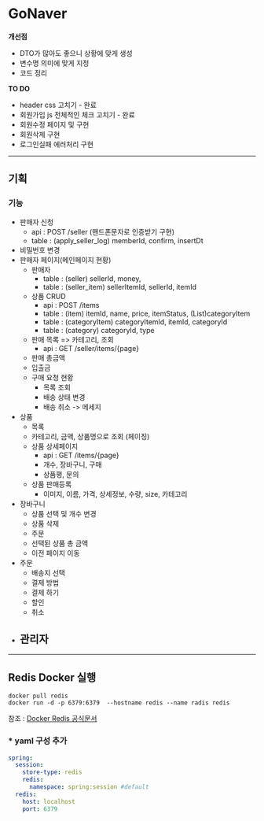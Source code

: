# GoNaver

**개선점**

- DTO가 많아도 좋으니 상황에 맞게 생성
- 변수명 의미에 맞게 지정
- 코드 정리

**TO DO**
- header css 고치기 - 완료
- 회원가입 js 전체적인 체크 고치기 - 완료
- 회원수정 페이지 및 구현
- 회원삭제 구현
- 로그인실패 에러처리 구현

---
## 기획


### 기능
- 판매자 신청
  - api : POST /seller (핸드폰문자로 인증받기 구현)
  - table : (apply_seller_log) memberId, confirm, insertDt 
- 비밀번호 변경
- 판매자 페이지(메인페이지 현황)
    - 판매자
        - table : (seller) sellerId, money, 
        - table : (seller_item) sellerItemId, sellerId, itemId
    - 상품 CRUD
      - api : POST /items
      - table : (item) itemId, name, price, itemStatus, (List)categoryItem
      - table : (categoryItem) categoryItemId, itemId, categoryId
      - table : (category) categoryId, type
    - 판매 목록 => 카테고리, 조회
      - api : GET /seller/items/{page}
    - 판매 총금액
    - 입출금
    - 구매 요청 현황
      - 목록 조회
      - 배송 상태 변경
      - 배송 취소 -> 메세지
- 상품
  - 목록
  - 카테고리, 금액, 상품명으로 조회 (페이징)
  - 상품 상세페이지
      - api : GET /items/{page}
    - 개수, 장바구니, 구매
    - 상품평, 문의
  - 상품 판매등록
    - 이미지, 이름, 가격, 상세정보, 수량, size, 카테고리
- 장바구니
    - 상품 선택 및 개수 변경
    - 상품 삭제
    - 주문
    - 선택된 상품 총 금액
    - 이전 페이지 이동
- 주문
  - 배송지 선택
  - 결제 방법
  - 결제 하기
  - 할인
  - 취소
- 관리자
  - 


---
## Redis Docker 실행
```
docker pull redis
docker run -d -p 6379:6379  --hostname redis --name radis redis
```

참조 : [Docker Redis 공식문서](https://hub.docker.com/_/redis/)

### * yaml 구성 추가
```yaml
spring:
  session:
    store-type: redis
    redis:
      namespace: spring:session #default
  redis:
    host: localhost
    port: 6379

```